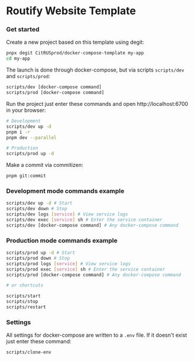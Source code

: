 # Routify Website Template

### Get started

Create a new project based on this template using degit:

```sh
pnpx degit CitRUSprod/docker-compose-template my-app
cd my-app
```

The launch is done through docker-compose, but via scripts `scripts/dev` and `scripts/prod`:

```sh
scripts/dev [docker-compose command]
scripts/prod [docker-compose command]
```

Run the project just enter these commands and open http://localhost:6700 in your browser:

```sh
# Development
scripts/dev up -d
pnpm i -r
pnpm dev --parallel

# Production
scripts/prod up -d
```

Make a commit via commitizen:

```sh
pnpm git:commit
```

### Development mode commands example

```sh
scripts/dev up -d # Start
scripts/dev down # Stop
scripts/dev logs [service] # View service logs
scripts/dev exec [service] sh # Enter the service container
scripts/dev [docker-compose command] # Any docker-compose command
```

### Production mode commands example

```sh
scripts/prod up -d # Start
scripts/prod down # Stop
scripts/prod logs [service] # View service logs
scripts/prod exec [service] sh # Enter the service container
scripts/prod [docker-compose command] # Any docker-compose command

# or shortcuts

scripts/start
scripts/stop
scripts/restart
```

### Settings

All settings for docker-compose are written to a `.env` file. If it doesn't exist just enter these command:

```sh
scripts/clone-env
```
